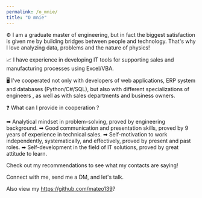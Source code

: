 ```yaml
---
permalink: /o_mnie/
title: "O mnie"
---
```


⚙ I am a graduate master of engineering, but in fact the biggest satisfaction is given me by building bridges between people and technology. That's why I love analyzing data, problems and the nature of physics!

📈 I have experience in developing IT tools for supporting sales and manufacturing processes using Excel/VBA. 

🖥️ I've cooperated not only with developers of web applications, ERP system and databases (Python/C#/SQL), but also with different specializations of engineers , as well as with sales departments and business owners.

❓ What can I provide in cooperation ?

➡ Analytical mindset in problem-solving, proved by engineering background.
➡ Good communication and presentation skills, proved by 9 years of experience in technical sales.
➡ Self-motivation to work independently, systematically, and effectively, proved by present and past roles.
➡ Self-development in the field of IT solutions, proved by great attitude to learn.

Check out my recommendations to see what my contacts are saying!

Connect with me, send me a DM, and let's talk.

Also view my https://github.com/mateo139?
